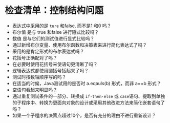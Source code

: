 # 检查清单：控制结构问题

- 表达式中采用的是 `ture` 和false, 而不是1 和0 吗？
- 布尔值 是与 true 和false 进行隐式比较吗？
- 数值 是与它们的测试值进行显式比较吗？
- 通过新增布尔变量、使用布尔函数和决策表来进行简化表达式了吗？
- 采用的是肯定形式的布尔表达式吗？
- 花括号正确配对了吗？
- 在必要时使用花括号来使语句更清晰了吗？
- 逻辑表达式都使用圆括号括起来了吗？
- 测试时按数轴顺序写的吗？
- 在适当的时候，Java测试用的是否时 a.eqauls(b) 形式，而非 a==b 形式？
- 空语句看起来明显吗？
- 通过重复测试条件的一部分、转换成 `if-then-else` 或 `case`语句、提取到单独的子程序中、转换为更面向对象的设计或采用其他改进方法来简化嵌套语句了吗？
- 如果一个子程序的决策点超过10个，是否有充分的理由不进行重新设计？
